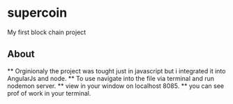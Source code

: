 # supercoin
My first block chain project

## About
** Orginionaly the project was tought just in javascript but i integrated it into AngularJs and node.
** To use navigate into the file via terminal and run nodemon server.
** view in your window on localhost 8085.
** you can see prof of work in your terminal. 
